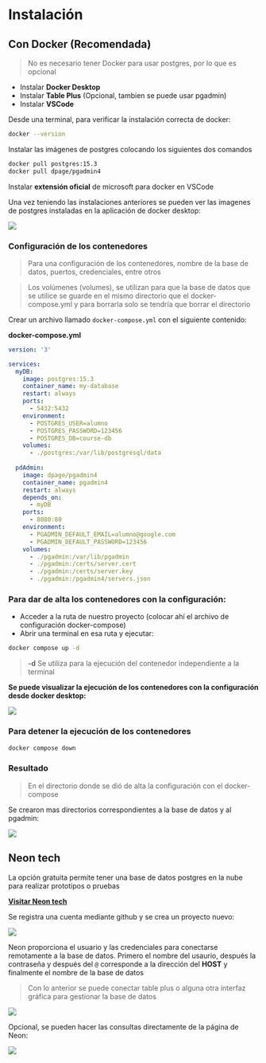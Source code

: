 # Instalación

## Con Docker (Recomendada)

> No es necesario tener Docker para usar postgres, por lo que es opcional

- Instalar **Docker Desktop**
- Instalar **Table Plus** (Opcional, tambien se puede usar pgadmin)
- Instalar **VSCode**

Desde una terminal, para verificar la instalación correcta de docker:

```bash
docker --version
```

Instalar las imágenes de postgres colocando los siguientes dos comandos

```bash
docker pull postgres:15.3
docker pull dpage/pgadmin4
```

Instalar **extensión oficial** de microsoft para docker en VSCode

Una vez teniendo las instalaciones anteriores se pueden ver las imagenes de postgres instaladas en la aplicación de docker desktop:

![](./img/1.%20docker_imgs.png)


### Configuración de los contenedores

> Para una configuración de los contenedores, nombre de la base de datos, puertos, credenciales, entre otros

> Los volúmenes (volumes), se utilizan para que la base de datos que se utilice se guarde en el mismo directorio que el docker-compose.yml y para borrarla solo se tendría que borrar el directorio

Crear un archivo llamado `docker-compose.yml` con el siguiente contenido:

**docker-compose.yml**

```yml
version: '3'

services:
  myDB:
    image: postgres:15.3
    container_name: my-database
    restart: always
    ports:
      - 5432:5432
    environment:
      - POSTGRES_USER=alumno
      - POSTGRES_PASSWORD=123456
      - POSTGRES_DB=course-db
    volumes:
      - ./postgres:/var/lib/postgresql/data
  
  pdAdmin:
    image: dpage/pgadmin4
    container_name: pgadmin4
    restart: always
    depends_on:
      - myDB
    ports:
      - 8080:80
    environment:
      - PGADMIN_DEFAULT_EMAIL=alumno@google.com
      - PGADMIN_DEFAULT_PASSWORD=123456
    volumes:
      - ./pgadmin:/var/lib/pgadmin
      - ./pgadmin:/certs/server.cert
      - ./pgadmin:/certs/server.key
      - ./pgadmin:/pgadmin4/servers.json
```

### Para dar de alta los contenedores con la configuración:

- Acceder a la ruta de nuestro proyecto (colocar ahí el archivo de configuración docker-compose)
- Abrir una terminal en esa ruta y ejecutar:

```bash
docker compose up -d
```

> **-d** Se utiliza para la ejecución del contenedor independiente a la terminal


**Se puede visualizar la ejecución de los contenedores con la configuración desde docker desktop:**

![](./img/2.%20docker_containers.png)

### Para detener la ejecución de los contenedores

```bash
docker compose down
```

### Resultado

> En el directorio donde se dió de alta la configuración con el docker-compose

Se crearon mas directorios correspondientes a la base de datos y al pgadmin:

![](./img/3.%20Proyecto_postgres.png)



## Neon tech

La opción gratuita permite tener una base de datos postgres en la nube para realizar prototipos o pruebas

[**Visitar Neon tech**](https://neon.tech/)

Se registra una cuenta mediante github y se crea un proyecto nuevo:

![](./img/2.%20neon_newproject.png)

Neon proporciona el usuario y las credenciales para conectarse remotamente a la base de datos.
Primero el nombre del usaurio, después la contraseña y después del `@` corresponde a la dirección del **HOST** y finalmente el nombre de la base de datos

> Con lo anterior se puede conectar table plus o alguna otra interfaz gráfica para gestionar la base de datos

![](./img/2%20neon_dbcredentials.png)


Opcional, se pueden hacer las consultas directamente de la página de Neon:

![](./img/2%20neon_sqleditor.png)

